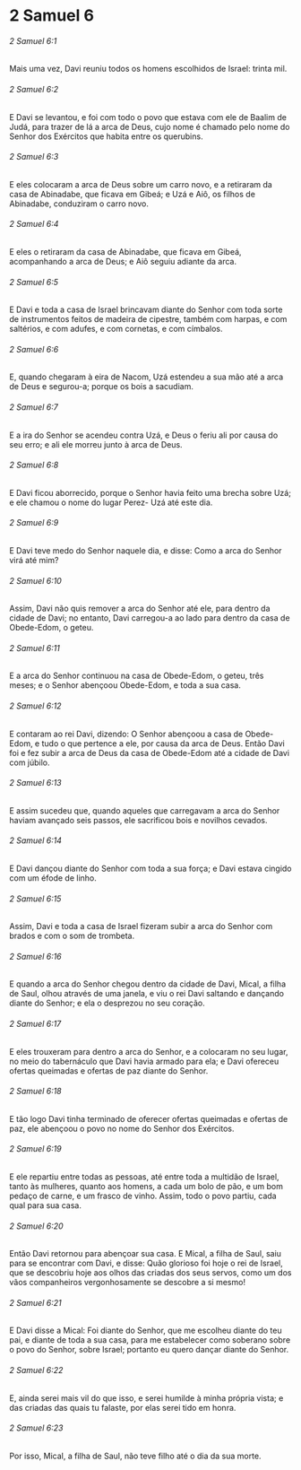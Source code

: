# 2 Samuel 6

###### 2 Samuel 6:1

Mais uma vez, Davi reuniu todos os homens escolhidos de Israel: trinta mil.

###### 2 Samuel 6:2

E Davi se levantou, e foi com todo o povo que estava com ele de Baalim de Judá, para trazer de lá a arca de Deus, cujo nome é chamado pelo nome do Senhor dos Exércitos que habita entre os querubins.

###### 2 Samuel 6:3

E eles colocaram a arca de Deus sobre um carro novo, e a retiraram da casa de Abinadabe, que ficava em Gibeá; e Uzá e Aiô, os filhos de Abinadabe, conduziram o carro novo.

###### 2 Samuel 6:4

E eles o retiraram da casa de Abinadabe, que ficava em Gibeá, acompanhando a arca de Deus; e Aiô seguiu adiante da arca.

###### 2 Samuel 6:5

E Davi e toda a casa de Israel brincavam diante do Senhor com toda sorte de instrumentos feitos de madeira de cipestre, também com harpas, e com saltérios, e com adufes, e com cornetas, e com címbalos.

###### 2 Samuel 6:6

E, quando chegaram à eira de Nacom, Uzá estendeu a sua mão até a arca de Deus e segurou-a; porque os bois a sacudiam.

###### 2 Samuel 6:7

E a ira do Senhor se acendeu contra Uzá, e Deus o feriu ali por causa do seu erro; e ali ele morreu junto à arca de Deus.

###### 2 Samuel 6:8

E Davi ficou aborrecido, porque o Senhor havia feito uma brecha sobre Uzá; e ele chamou o nome do lugar Perez- Uzá até este dia.

###### 2 Samuel 6:9

E Davi teve medo do Senhor naquele dia, e disse: Como a arca do Senhor virá até mim?

###### 2 Samuel 6:10

Assim, Davi não quis remover a arca do Senhor até ele, para dentro da cidade de Davi; no entanto, Davi carregou-a ao lado para dentro da casa de Obede-Edom, o geteu.

###### 2 Samuel 6:11

E a arca do Senhor continuou na casa de Obede-Edom, o geteu, três meses; e o Senhor abençoou Obede-Edom, e toda a sua casa.

###### 2 Samuel 6:12

E contaram ao rei Davi, dizendo: O Senhor abençoou a casa de Obede-Edom, e tudo o que pertence a ele, por causa da arca de Deus. Então Davi foi e fez subir a arca de Deus da casa de Obede-Edom até a cidade de Davi com júbilo.

###### 2 Samuel 6:13

E assim sucedeu que, quando aqueles que carregavam a arca do Senhor haviam avançado seis passos, ele sacrificou bois e novilhos cevados.

###### 2 Samuel 6:14

E Davi dançou diante do Senhor com toda a sua força; e Davi estava cingido com um éfode de linho.

###### 2 Samuel 6:15

Assim, Davi e toda a casa de Israel fizeram subir a arca do Senhor com brados e com o som de trombeta.

###### 2 Samuel 6:16

E quando a arca do Senhor chegou dentro da cidade de Davi, Mical, a filha de Saul, olhou através de uma janela, e viu o rei Davi saltando e dançando diante do Senhor; e ela o desprezou no seu coração.

###### 2 Samuel 6:17

E eles trouxeram para dentro a arca do Senhor, e a colocaram no seu lugar, no meio do tabernáculo que Davi havia armado para ela; e Davi ofereceu ofertas queimadas e ofertas de paz diante do Senhor.

###### 2 Samuel 6:18

E tão logo Davi tinha terminado de oferecer ofertas queimadas e ofertas de paz, ele abençoou o povo no nome do Senhor dos Exércitos.

###### 2 Samuel 6:19

E ele repartiu entre todas as pessoas, até entre toda a multidão de Israel, tanto às mulheres, quanto aos homens, a cada um bolo de pão, e um bom pedaço de carne, e um frasco de vinho. Assim, todo o povo partiu, cada qual para sua casa.

###### 2 Samuel 6:20

Então Davi retornou para abençoar sua casa. E Mical, a filha de Saul, saiu para se encontrar com Davi, e disse: Quão glorioso foi hoje o rei de Israel, que se descobriu hoje aos olhos das criadas dos seus servos, como um dos vãos companheiros vergonhosamente se descobre a si mesmo!

###### 2 Samuel 6:21

E Davi disse a Mical: Foi diante do Senhor, que me escolheu diante do teu pai, e diante de toda a sua casa, para me estabelecer como soberano sobre o povo do Senhor, sobre Israel; portanto eu quero dançar diante do Senhor.

###### 2 Samuel 6:22

E, ainda serei mais vil do que isso, e serei humilde à minha própria vista; e das criadas das quais tu falaste, por elas serei tido em honra.

###### 2 Samuel 6:23

Por isso, Mical, a filha de Saul, não teve filho até o dia da sua morte.

